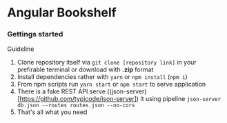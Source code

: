 # Angular Bookshelf
### Gettings started

Guideline

  1. Clone repository itself via ```git clone [repository link]``` in your prefirable terminal or download with **.zip** format
  2. Install dependencies rather with ```yarn``` or ```npm install``` (```npm i```)
  3. From npm scripts run ```yarn start``` or ```npm start``` to serve application
  4. There is a fake REST API serve ((json-server)[https://github.com/typicode/json-server]) it using pipeline ```json-server db.json --routes routes.json --no-cors```
  5. That's all what you need
